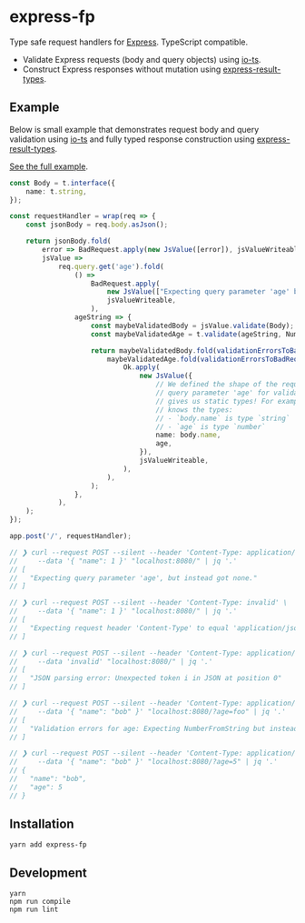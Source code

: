 # express-fp

Type safe request handlers for [Express]. TypeScript compatible.

- Validate Express requests (body and query objects) using [io-ts].
- Construct Express responses without mutation using [express-result-types].

## Example

Below is small example that demonstrates request body and query validation using [io-ts] and fully typed response construction using [express-result-types].

[See the full example](./src/example.ts).

``` ts
const Body = t.interface({
    name: t.string,
});

const requestHandler = wrap(req => {
    const jsonBody = req.body.asJson();

    return jsonBody.fold(
        error => BadRequest.apply(new JsValue([error]), jsValueWriteable),
        jsValue =>
            req.query.get('age').fold(
                () =>
                    BadRequest.apply(
                        new JsValue(["Expecting query parameter 'age' but instead got none."]),
                        jsValueWriteable,
                    ),
                ageString => {
                    const maybeValidatedBody = jsValue.validate(Body);
                    const maybeValidatedAge = t.validate(ageString, NumberFromString);

                    return maybeValidatedBody.fold(validationErrorsToBadRequest('body'), body =>
                        maybeValidatedAge.fold(validationErrorsToBadRequest('age'), age =>
                            Ok.apply(
                                new JsValue({
                                    // We defined the shape of the request body and the request
                                    // query parameter 'age' for validation purposes, but it also
                                    // gives us static types! For example, here the type checker
                                    // knows the types:
                                    // - `body.name` is type `string`
                                    // - `age` is type `number`
                                    name: body.name,
                                    age,
                                }),
                                jsValueWriteable,
                            ),
                        ),
                    );
                },
            ),
    );
});

app.post('/', requestHandler);

// ❯ curl --request POST --silent --header 'Content-Type: application/json' \
//     --data '{ "name": 1 }' "localhost:8080/" | jq '.'
// [
//   "Expecting query parameter 'age', but instead got none."
// ]

// ❯ curl --request POST --silent --header 'Content-Type: invalid' \
//     --data '{ "name": 1 }' "localhost:8080/" | jq '.'
// [
//   "Expecting request header 'Content-Type' to equal 'application/json', but instead got 'invalid'."
// ]

// ❯ curl --request POST --silent --header 'Content-Type: application/json' \
//     --data 'invalid' "localhost:8080/" | jq '.'
// [
//   "JSON parsing error: Unexpected token i in JSON at position 0"
// ]

// ❯ curl --request POST --silent --header 'Content-Type: application/json' \
//     --data '{ "name": "bob" }' "localhost:8080/?age=foo" | jq '.'
// [
//   "Validation errors for age: Expecting NumberFromString but instead got: \"foo\"."
// ]

// ❯ curl --request POST --silent --header 'Content-Type: application/json' \
//     --data '{ "name": "bob" }' "localhost:8080/?age=5" | jq '.'
// {
//   "name": "bob",
//   "age": 5
// }
```

## Installation

```
yarn add express-fp
```

## Development

```
yarn
npm run compile
npm run lint
```

[io-ts]: https://github.com/gcanti/io-ts
[fp-ts]: https://github.com/gcanti/fp-ts
[express-result-types]: https://github.com/OliverJAsh/express-result-types
[Express]: https://expressjs.com/
